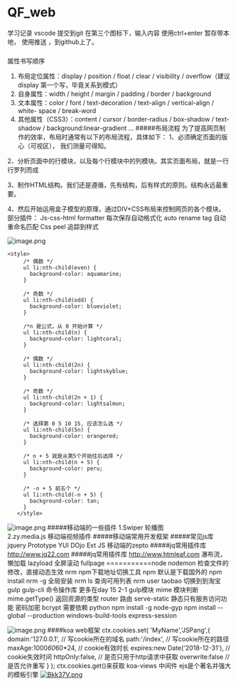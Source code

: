 # QF_web
学习记录
vscode 提交到git  在第三个图标下，输入内容 使用ctrl+enter 暂存带本地， 使用推送 ，到github上了。
#####
属性书写顺序
1. 布局定位属性：display / position / float / clear / visibility / overflow（建议 display 第一个写，毕竟关系到模式）
2. 自身属性：width / height / margin / padding / border / background
3. 文本属性：color / font / text-decoration / text-align / vertical-align / white- space / break-word
4. 其他属性（CSS3）：content / cursor / border-radius / box-shadow / text-shadow / background:linear-gradient …
#####布局流程
为了提高网页制作的效率，布局时通常有以下的布局流程，具体如下：
1、必须确定页面的版心（可视区）， 我们测量可得知。

2、分析页面中的行模块，以及每个行模块中的列模块。其实页面布局，就是一行行罗列而成

3、制作HTML结构。我们还是遵循，先有结构，后有样式的原则。结构永远最重要。

4、然后开始运用盒子模型的原理，通过DIV+CSS布局来控制网页的各个模块。
部分插件：
Js-css-html formatter 每次保存自动格式化
auto rename tag  自动重命名匹配
Css peel 追踪到样式

![image.png](https://upload-images.jianshu.io/upload_images/4908477-cb2f1ad5751a862e.png?imageMogr2/auto-orient/strip%7CimageView2/2/w/1240)
```
<style>
     /* 偶数 */
     ul li:nth-child(even) {
       background-color: aquamarine;
     }
   
     /* 奇数 */
     ul li:nth-child(odd) {
       background-color: blueviolet;
     }
   
     /*n 是公式，从 0 开始计算 */
     ul li:nth-child(n) {
       background-color: lightcoral;
     }
   
     /* 偶数 */
     ul li:nth-child(2n) {
       background-color: lightskyblue;
     }
   
     /* 奇数 */
     ul li:nth-child(2n + 1) {
       background-color: lightsalmon;
     }
   
     /* 选择第 0 5 10 15, 应该怎么选 */
     ul li:nth-child(5n) {
       background-color: orangered;
     }
   
     /* n + 5 就是从第5个开始往后选择 */
     ul li:nth-child(n + 5) {
       background-color: peru;
     }
   
     /* -n + 5 前五个 */
     ul li:nth-child(-n + 5) {
       background-color: tan;
     }
   </style>
   ```
   ![image.png](https://upload-images.jianshu.io/upload_images/4908477-414ce14dab605613.png?imageMogr2/auto-orient/strip%7CimageView2/2/w/1240)
#####移动端的一些插件
1.Swiper 轮播图  
2.zy.media.js 移动端视频插件
#####移动端常用开发框架
#####常见js库
jquery
Prototype
YUI
DOjo
Ext JS
移动端的zepto
#####jq常用插件库  http://www.jq22.com
#####jq常用插件库  http://www.htmleaf.com
瀑布流，懒加载 lazyload  全屏滚动 fullpage
===========node
nodemon  检查文件的修改，直接动态生效
nrm npm下载地址切换工具 npm 默认是下载国外的 npm install nrm -g 全局安装
nrm ls  查询可用列表
nrm user taobao  切换到到淘宝
gulp     gulp-cli 命令操作库 更多在day 15 2-1 gulp模块
mime  模块判断 mime.getType() 返回资源的类型
router 路由
serve-static 静态只有服务访问功能
密码加密 bcrypt  需要依赖 python  npm install -g node-gyp   npm install --global --production windows-build-tools
express-session 
<!-- 感觉nodejs就是前后端没分离啊 -->


![image.png](https://upload-images.jianshu.io/upload_images/4908477-9baa001c7f7a444c.png?imageMogr2/auto-orient/strip%7CimageView2/2/w/1240)
####koa web框架
ctx.cookies.set(
            'MyName','JSPang',{
                domain:'127.0.0.1', // 写cookie所在的域名
                path:'/index',       // 写cookie所在的路径
                maxAge:1000*60*60*24,   // cookie有效时长
                expires:new Date('2018-12-31'), // cookie失效时间
                httpOnly:false,  // 是否只用于http请求中获取
                overwrite:false  // 是否允许重写
            }
        );
        ctx.cookies.get()来获取
koa-views 中间件  ejs是个著名并强大的模板引擎
[![Bkk37V.png](https://s1.ax1x.com/2020/10/22/Bkk37V.png)](https://imgchr.com/i/Bkk37V)

